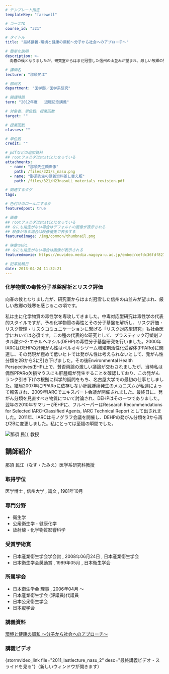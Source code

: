 ```yaml
---
# テンプレート指定
templateKey: "farewell"

# コースID
course_id: "321"

# タイトル
title: "最終講義-環境と健康の調和〜分子から社会へのアプローチ〜"

# 簡単な説明
description: >-
  向春の候となりましたが、研究室からはまだ冠雪した信州の山並みが望まれ、厳しい故郷の残寒を感じるこの頃です。 私は主に化学物質の毒性学を専攻してきました。中毒対応型研究は毒性学の代表的スタイルで...

# 講師名
lecturer: "那須民江"

# 部局名
department: "医学部／医学系研究"

# 開講時限
term: "2012年度	退職記念講義"

# 対象者、単位数、授業回数
target: ""

# 授業回数
classes: ""

# 単位数
credit: ""

# pdfなどの追加資料
## rootフォルダはstaticになっている
attachments: 
  - name: "那須先生顔画像" 
    path: /files/321/s_nasu.png
  - name: "那須先生の講義資料差し替え版" 
    path: /files/321/H23nasuLL_materials_revision.pdf

# 関連するタグ
tags:

# 色付けのロールにするか
featuredpost: true

# 画像
## rootフォルダはstaticになっている
## なにも指定がない場合はデフォルトの画像が表示される
## 映像がある場合は映像優先で表示する
featuredimage: /img/common/thumbnail.png

# 映像のURL
## なにも指定がない場合は画像が表示される
featuredmovie: https://nuvideo.media.nagoya-u.ac.jp/embed/cefdc36fdf827544bbd762fbe3200100ad0d647a

# 記事投稿日
date: 2013-04-24 11:32:21
---
```


### 化学物質の毒性分子基盤解析とリスク評価

向春の候となりましたが、研究室からはまだ冠雪した信州の山並みが望まれ、厳しい故郷の残寒を感じるこの頃です。

私は主に化学物質の毒性学を専攻してきました。中毒対応型研究は毒性学の代表的スタイルですが、予め化学物質の毒性とその分子基盤を解析し、リスク評価・リスク管理・リスクコミュニケーションに繋げる「リスク対応型研究」も社会医学においては必須です。この種の代表的な研究として、プラスティック可塑剤フタル酸ジ-2-エチルヘキシル(DEHP)の毒性分子基盤研究を行いました。2000年IARCはDEHPの肝発がん性はペルオキシゾーム増殖剤活性化受容体(PPARα)に関連し、その発現が極めて低いヒトでは発がん性は考えられないとして、発がん性分類を2Bから3に引き下げました。その後Environmental Health Perspectives(EHP)上で、賛否両論の激しい議論が交わされましたが、当時私は偶然PPARα欠損マウスにも肝腫瘍が発生することを確認しており、この発がんランク引き下げの根拠に科学的疑問をもち、名古屋大学での最初の仕事としました。結局2007年にPPARαに依存しない肝臓腫瘍発生のメカニズムが私達によって報告され、2009年IARCでエキスパート会議が開催されました。最終日に、発がん分類を見直すべき物質について討論され、DEHPはその一つでありました。翌年の2010年サマリーがEHPに、フルペーパーはResearch Recommendations for Selected IARC-Classified Agents, IARC Technical Report として出されました。2011年、IARCはモノグラフ会議を開催し、DEHPの発がん分類を3から再び2Bに変更しました。私にとっては至福の瞬間でした。

![那須 民江 教授](/files/321/s_nasu.png) 
## 講師紹介

那須 民江（なす・たみえ）医学系研究科教授

### 取得学位

医学博士 , 信州大学 , 論文 , 1981年10月

### 専門分野

* 衛生学
* 公衆衛生学・健康化学
* 放射線・化学物質影響科学

### 受賞学術賞

* 日本産業衛生学会学会賞 , 2008年06月24日 , 日本産業衛生学会
* 日本衛生学会奨励賞 , 1989年05月 , 日本衛生学会

### 所属学会

* 日本衛生学会 理事 , 2006年04月 〜
* 日本産業衛生学会 (評議員)代議員
* 日本公衆衛生学会
* 日本疫学会

### 講義資料

[環境と健康の調和 〜分子から社会へのアプローチ〜](/files/321/H23nasuLL_materials_revision.pdf) 

### 講義ビデオ

{stormvideo_link file="2011_lastlecture_nasu_2" desc="最終講義ビデオ・スライドを見る"}（新しいウィンドウが開きます）